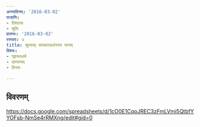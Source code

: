 ```yaml
---
अन्त्यदिनम्: '2016-03-02'
पात्राणि:
- विश्वासः
- श्रुतिः
प्रारम्भः: '2016-03-02'
रस्यता: ४
title: श्रुत्यास् संस्कारवर्धनस्य मानम्
विषयः:
- गृहस्थधर्मः
- दाम्पत्यम्
- विनयः

---
```


## विवरणम्
https://docs.google.com/spreadsheets/d/1cO0E1CqoJREC3zFmLVmi5QtbfYYOFsb-NmSe4rRMXng/edit#gid=0

